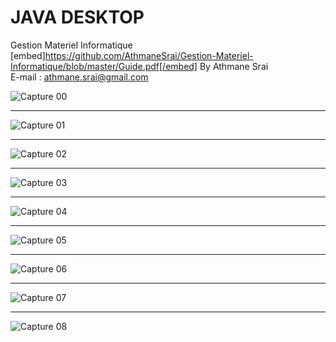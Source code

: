 # JAVA DESKTOP
Gestion Materiel Informatique
[embed]https://github.com/AthmaneSrai/Gestion-Materiel-Informatique/blob/master/Guide.pdf[/embed]
By Athmane Srai </br>
E-mail : athmane.srai@gmail.com

![Capture 00](https://github.com/AthmaneSrai/Gestion-Materiel-Informatique/blob/master/Screenshots/0.PNG)
		 
---------------------------------------
![Capture 01](https://github.com/AthmaneSrai/Gestion-Materiel-Informatique/blob/master/Screenshots/1.PNG)

---------------------------------------
![Capture 02](https://github.com/AthmaneSrai/Gestion-Materiel-Informatique/blob/master/Screenshots/1.1.PNG)

---------------------------------------
![Capture 03](https://github.com/AthmaneSrai/Gestion-Materiel-Informatique/blob/master/Screenshots/2.PNG)

---------------------------------------
![Capture 04](https://github.com/AthmaneSrai/Gestion-Materiel-Informatique/blob/master/Screenshots/3.PNG)

---------------------------------------
![Capture 05](https://github.com/AthmaneSrai/Gestion-Materiel-Informatique/blob/master/Screenshots/4.PNG)

---------------------------------------
![Capture 06](https://github.com/AthmaneSrai/Gestion-Materiel-Informatique/blob/master/Screenshots/5.PNG)

---------------------------------------
![Capture 07](https://github.com/AthmaneSrai/Gestion-Materiel-Informatique/blob/master/Screenshots/6.PNG)

---------------------------------------
![Capture 08](https://github.com/AthmaneSrai/Gestion-Materiel-Informatique/blob/master/Screenshots/6.1.PNG)
